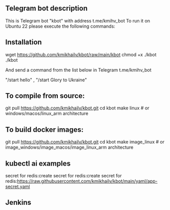 ## Telegram bot description
This is Telegram bot "kbot" with address t.me/kmihv_bot
To run it on Ubuntu 22 please execute the following commands:

## Installation
wget https://github.com/kmikhailv/kbot/raw/main/kbot
chmod +x ./kbot
./kbot

And send a command from the list below in Telegram t.me/kmihv_bot

"/start hello"  , "/start Glory to Ukraine"

## To compile from source:

git pull https://github.com/kmikhailv/kbot.git
cd kbot
make linux # or windows/macos/linux_arm architecture

## To build docker images:
git pull https://github.com/kmikhailv/kbot.git
cd kbot
make image_linux # or image_windows/image_macos/image_linux_arm architecture


## kubectl ai examples

secret for redis:create secret for redis:create secret for redis:https://raw.githubusercontent.com/kmikhailv/kbot/main/yaml/app-secret.yaml

## Jenkins
